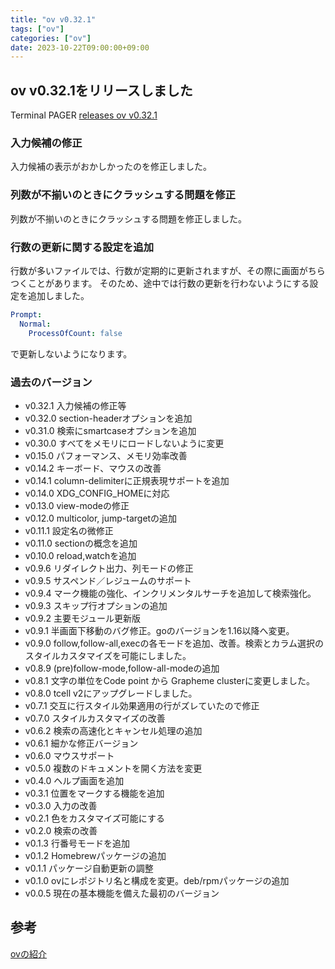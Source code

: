```yaml
---
title: "ov v0.32.1"
tags: ["ov"]
categories: ["ov"]
date: 2023-10-22T09:00:00+09:00
---
```

## ov v0.32.1をリリースしました

Terminal PAGER [releases ov v0.32.1](https://github.com/noborus/ov/releases/tag/v0.32.1)

### 入力候補の修正

入力候補の表示がおかしかったのを修正しました。

### 列数が不揃いのときにクラッシュする問題を修正

列数が不揃いのときにクラッシュする問題を修正しました。

### 行数の更新に関する設定を追加

行数が多いファイルでは、行数が定期的に更新されますが、その際に画面がちらつくことがあります。
そのため、途中では行数の更新を行わないようにする設定を追加しました。

```yaml
Prompt:
  Normal:
	ProcessOfCount: false
```

で更新しないようになります。

### 過去のバージョン

* v0.32.1 入力候補の修正等
* v0.32.0 section-headerオプションを追加
* v0.31.0 検索にsmartcaseオプションを追加
* v0.30.0 すべてをメモリにロードしないように変更
* v0.15.0 パフォーマンス、メモリ効率改善
* v0.14.2 キーボード、マウスの改善
* v0.14.1 column-delimiterに正規表現サポートを追加
* v0.14.0 XDG_CONFIG_HOMEに対応
* v0.13.0 view-modeの修正
* v0.12.0 multicolor, jump-targetの追加
* v0.11.1 設定名の微修正
* v0.11.0 sectionの概念を追加
* v0.10.0 reload,watchを追加
* v0.9.6 リダイレクト出力、列モードの修正
* v0.9.5 サスペンド／レジュームのサポート
* v0.9.4 マーク機能の強化、インクリメンタルサーチを追加して検索強化。
* v0.9.3 スキップ行オプションの追加
* v0.9.2 主要モジュール更新版
* v0.9.1 半画面下移動のバグ修正。goのバージョンを1.16以降へ変更。
* v0.9.0 follow,follow-all,execの各モードを追加、改善。検索とカラム選択のスタイルカスタマイズを可能にしました。
* v0.8.9 (pre)follow-mode,follow-all-modeの追加
* v0.8.1 文字の単位をCode point から Grapheme clusterに変更しました。
* v0.8.0 tcell v2にアップグレードしました。
* v0.7.1 交互に行スタイル効果適用の行がズレていたので修正
* v0.7.0 スタイルカスタマイズの改善
* v0.6.2 検索の高速化とキャンセル処理の追加
* v0.6.1 細かな修正バージョン
* v0.6.0 マウスサポート
* v0.5.0 複数のドキュメントを開く方法を変更
* v0.4.0 ヘルプ画面を追加
* v0.3.1 位置をマークする機能を追加
* v0.3.0 入力の改善
* v0.2.1 色をカスタマイズ可能にする
* v0.2.0 検索の改善
* v0.1.3 行番号モードを追加
* v0.1.2 Homebrewパッケージの追加
* v0.1.1 パッケージ自動更新の調整
* v0.1.0 ovにレポジトリ名と構成を変更。deb/rpmパッケージの追加
* v0.0.5 現在の基本機能を備えた最初のバージョン

## 参考

[ovの紹介](/ov/)
